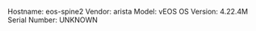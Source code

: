 Hostname:      eos-spine2
Vendor:        arista
Model:         vEOS
OS Version:    4.22.4M
Serial Number:  UNKNOWN